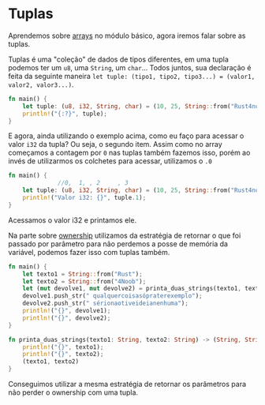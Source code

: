 # Tuplas

Aprendemos sobre [arrays](../basic/09-arrays.md) no módulo básico, agora iremos falar sobre as tuplas.

Tuplas é uma "coleção" de dados de tipos diferentes, em uma tupla podemos ter um `u8`, uma `String`, um `char`... Todos juntos, sua declaração é feita da seguinte maneira `let tuple: (tipo1, tipo2, tipo3...) = (valor1, valor2, valor3...)`.

```rust
fn main() {
    let tuple: (u8, i32, String, char) = (10, 25, String::from("Rust4noobs"), 'a');
    println!("{:?}", tuple);
}
```

E agora, ainda utilizando o exemplo acima, como eu faço para acessar o valor `i32` da tupla? Ou seja, o segundo item. Assim como no array começamos a contagem por `0` nas tuplas também fazemos isso, porém ao invés de utilizarmos os colchetes para acessar, utilizamos o `.0`

```rust
fn main() {
              //0,  1, , 2     , 3
    let tuple: (u8, i32, String, char) = (10, 25, String::from("Rust4noobs"), 'a');
    println!("Valor i32: {}", tuple.1);
}
```

Acessamos o valor i32 e printamos ele.

Na parte sobre [ownership](./03-ownership.md) utilizamos da estratégia de retornar o que foi passado por parâmetro para não perdemos a posse de memória da variável, podemos fazer isso com tuplas também.

```rust
fn main() {
    let texto1 = String::from("Rust");
    let texto2 = String::from("4Noob");
    let (mut devolve1, mut devolve2) = printa_duas_strings(texto1, texto2);
    devolve1.push_str(" qualquercoisasópraterexemplo");
    devolve2.push_str(" sérionaotiveideianenhuma");
    println!("{}", devolve1);
    println!("{}", devolve2);
}

fn printa_duas_strings(texto1: String, texto2: String) -> (String, String) {
    println!("{}", texto1);
    println!("{}", texto2);
    (texto1, texto2)
}
```

Conseguimos utilizar a mesma estratégia de retornar os parâmetros para não perder o ownership com uma tupla.